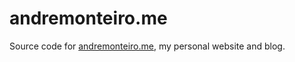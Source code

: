 # andremonteiro.me

Source code for [andremonteiro.me](https://andremonteiro.me), my personal website and blog.

